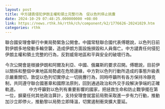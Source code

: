 ```yaml
---
layout: post
title: 中方譴責侵犯伊朗主權和領土完整行為　促以色列停止挑釁
date: 2024-10-29 07:48:25.000000000 +08:00
link: https://news.rthk.hk/rthk/ch/component/k2/1776626-20241029.htm
categories: rthk
---
```


聯合國安理會舉行中東局勢緊急公開會。中國常駐聯合國代表傅聰說，以色列日前對伊朗多地發動多輪空襲，造成伊朗方面設施損毀和人員傷亡。中方譴責任何侵犯伊朗主權和領土完整的行為，反對威脅地區和平與安全的破壞行為。 

今次公開會是根據伊朗和阿爾及利亞、中國、俄羅斯的要求召開。傅聰說，目前伊以關係和整個中東地區局勢處在危險邊緣，中方對以色列行動所造成的事態升級表示嚴重關切，敦促以色列切實停止一切挑釁行為，同時呼籲所有各方保持冷靜克制，共同遵守聯合國憲章和國際法原則，回到通過政治和外交手段解決爭端的正確軌道。 
  　　
中方呼籲對以色列有重要影響的國家，把拯救生命和防止戰爭擺在第一位，摒棄任何其他政治算計，支持安理會就當前局勢采取進一步有力行動，推動加沙立即停火，推動黎以局勢立即降溫，切實遏制衝突擴大蔓延。
